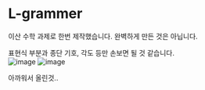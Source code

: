 # L-grammer  
  
이산 수학 과제로 한번 제작했습니다. 완벽하게 만든 것은 아닙니다.
  
표현식 부분과 종단 기호, 각도 등만 손보면 될 것 같습니다.  
![image](https://user-images.githubusercontent.com/52764595/120893260-51145300-c64d-11eb-8f9e-e8df11301b9d.png)
![image](https://user-images.githubusercontent.com/52764595/120893265-583b6100-c64d-11eb-8e3f-39065dde7fcd.png)
  
  
아까워서 올린것..

